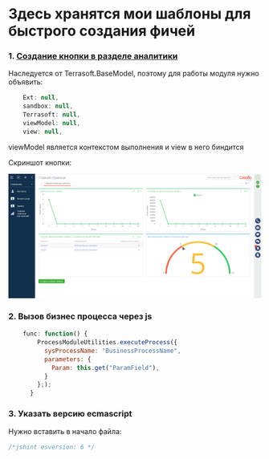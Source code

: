 # Здесь хранятся мои шаблоны для быстрого создания фичей

### 1. [Создание кнопки в разделе аналитики](./sources/widgetButtonCreation.js)

Наследуется от Terrasoft.BaseModel, поэтому для работы модуля нужно объявить:
```javascript
    Ext: null,
    sandbox: null,
    Terrasoft: null,
    viewModel: null,
    view: null,
```

viewModel является контекстом выполнения и view в него биндится

Скриншот кнопки:

![Скриншот](./images/analytics_button.png)


### 2. Вызов бизнес процесса через js

```javascript
    func: function() {
        ProcessModuleUtilities.executeProcess({
          sysProcessName: "BusinessProcessName",
          parameters: {
            Param: this.get("ParamField"),
          }
        };);
      }
```

### 3. Указать версию ecmascript

Нужно вставить в начало файла:
```javascript
/*jshint esversion: 6 */
```
